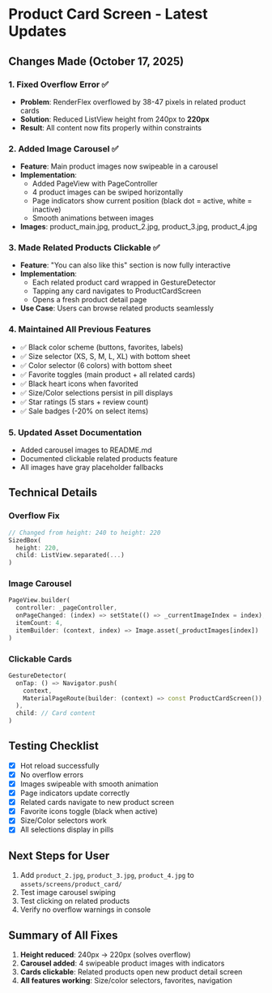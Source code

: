 # Product Card Screen - Latest Updates

## Changes Made (October 17, 2025)

### 1. **Fixed Overflow Error** ✅
- **Problem**: RenderFlex overflowed by 38-47 pixels in related product cards
- **Solution**: Reduced ListView height from 240px to **220px**
- **Result**: All content now fits properly within constraints

### 2. **Added Image Carousel** ✅
- **Feature**: Main product images now swipeable in a carousel
- **Implementation**: 
  - Added PageView with PageController
  - 4 product images can be swiped horizontally
  - Page indicators show current position (black dot = active, white = inactive)
  - Smooth animations between images
- **Images**: product_main.jpg, product_2.jpg, product_3.jpg, product_4.jpg

### 3. **Made Related Products Clickable** ✅
- **Feature**: "You can also like this" section is now fully interactive
- **Implementation**:
  - Each related product card wrapped in GestureDetector
  - Tapping any card navigates to ProductCardScreen
  - Opens a fresh product detail page
- **Use Case**: Users can browse related products seamlessly

### 4. **Maintained All Previous Features**
- ✅ Black color scheme (buttons, favorites, labels)
- ✅ Size selector (XS, S, M, L, XL) with bottom sheet
- ✅ Color selector (6 colors) with bottom sheet
- ✅ Favorite toggles (main product + all related cards)
- ✅ Black heart icons when favorited
- ✅ Size/Color selections persist in pill displays
- ✅ Star ratings (5 stars + review count)
- ✅ Sale badges (-20% on select items)

### 5. **Updated Asset Documentation**
- Added carousel images to README.md
- Documented clickable related products feature
- All images have gray placeholder fallbacks

## Technical Details

### Overflow Fix
```dart
// Changed from height: 240 to height: 220
SizedBox(
  height: 220,
  child: ListView.separated(...)
)
```

### Image Carousel
```dart
PageView.builder(
  controller: _pageController,
  onPageChanged: (index) => setState(() => _currentImageIndex = index),
  itemCount: 4,
  itemBuilder: (context, index) => Image.asset(_productImages[index])
)
```

### Clickable Cards
```dart
GestureDetector(
  onTap: () => Navigator.push(
    context,
    MaterialPageRoute(builder: (context) => const ProductCardScreen()),
  ),
  child: // Card content
)
```

## Testing Checklist
- [x] Hot reload successfully
- [x] No overflow errors
- [x] Images swipeable with smooth animation
- [x] Page indicators update correctly
- [x] Related cards navigate to new product screen
- [x] Favorite icons toggle (black when active)
- [x] Size/Color selectors work
- [x] All selections display in pills

## Next Steps for User
1. Add `product_2.jpg`, `product_3.jpg`, `product_4.jpg` to `assets/screens/product_card/`
2. Test image carousel swiping
3. Test clicking on related products
4. Verify no overflow warnings in console

## Summary of All Fixes
1. **Height reduced**: 240px → 220px (solves overflow)
2. **Carousel added**: 4 swipeable product images with indicators
3. **Cards clickable**: Related products open new product detail screen
4. **All features working**: Size/color selectors, favorites, navigation
